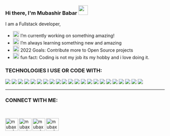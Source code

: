 ### Hi there, I'm Mubashir Babar <img width="30" src="https://emojis.slackmojis.com/emojis/images/1536351075/4594/blob-wave.gif?1536351075" />


I am a Fullstack developer, 
- <img width="20" src="https://emojis.slackmojis.com/emojis/images/1590587834/9224/workflow.png?1590587834" /> I’m currently working on something amazing!
- <img width="20" src="https://emojis.slackmojis.com/emojis/images/1492722365/2086/reading.gif" /> I’m always learning something new and amazing
- <img width="20" src="https://emojis.slackmojis.com/emojis/images/1608799139/11887/happy-new-year.gif?1608799139" />  2022 Goals: Contribute more to Open Source projects
- <img width="20" src="https://emojis.slackmojis.com/emojis/images/1594314885/9662/fbwow.gif?1594314885" />  fun fact: Coding is not my job its my hobby and i love doing it. 

### TECHNOLOGIES I USE OR CODE WITH:

<img src="https://img.shields.io/badge/Python-3776AB?style=for-the-badge&logo=python&logoColor=white" /> <img src="https://img.shields.io/badge/Django-092E20?style=for-the-badge&logo=django&logoColor=white"/> <img src="https://img.shields.io/badge/fastapi-109989?style=for-the-badge&logo=FASTAPI&logoColor=white"/> <img src="https://img.shields.io/badge/Flask-000000?style=for-the-badge&logo=flask&logoColor=white"/>  <img src="https://img.shields.io/badge/scikit_learn-F7931E?style=for-the-badge&logo=scikit-learn&logoColor=white"/> <img src="https://img.shields.io/badge/Keras-D00000?style=for-the-badge&logo=Keras&logoColor=white"/> <img src="https://img.shields.io/badge/OpenCV-27338e?style=for-the-badge&logo=OpenCV&logoColor=white"/> <img src="https://img.shields.io/badge/Java-ED8B00?style=for-the-badge&logo=java&logoColor=white"/> <img src="https://img.shields.io/badge/javascript%20-%23323330.svg?&style=for-the-badge&logo=javascript&logoColor=%23F7DF1E"/> <img src="https://img.shields.io/badge/Jupyter-F37626.svg?&style=for-the-badge&logo=Jupyter&logoColor=white"/> <img src="https://img.shields.io/badge/jquery%20-%230769AD.svg?&style=for-the-badge&logo=jquery&logoColor=white"/> <img src="https://img.shields.io/badge/react%20-%2320232a.svg?&style=for-the-badge&logo=react&logoColor=%2361DAFB"/> <img src="https://img.shields.io/badge/bootstrap%20-%23563D7C.svg?&style=for-the-badge&logo=bootstrap&logoColor=white"/> <img src="https://img.shields.io/badge/material%20ui%20-%230081CB.svg?&style=for-the-badge&logo=material-ui&logoColor=white"/> <img src="https://img.shields.io/badge/git%20-%23F05033.svg?&style=for-the-badge&logo=git&logoColor=white"/> <img src ="https://img.shields.io/badge/MongoDB-%234ea94b.svg?&style=for-the-badge&logo=mongodb&logoColor=white"/> <img src="https://img.shields.io/badge/github%20-%23121011.svg?&style=for-the-badge&logo=github&logoColor=white"/> <img src="https://img.shields.io/badge/Ubuntu-E95420?style=for-the-badge&logo=ubuntu&logoColor=white"/> <img src="https://img.shields.io/badge/heroku%20-%23430098.svg?&style=for-the-badge&logo=heroku&logoColor=white"/> <img src="https://img.shields.io/badge/firebase%20-%23039BE5.svg?&style=for-the-badge&logo=firebase"/> <img src="https://img.shields.io/badge/nginx%20-%23009639.svg?&style=for-the-badge&logo=nginx&logoColor=white"/> <img src="https://img.shields.io/badge/AWS-%23FF9900.svg?style=for-the-badge&logo=amazon-aws&logoColor=white"/>

---

### CONNECT WITH ME:
 <br/>

[<img align="left" alt="mubaxhir | Facebook" height="40px" width="40px" src="https://emojis.slackmojis.com/emojis/images/1450319443/34/facebook.png?1450319443" />][facebook]
[<img align="left" alt="mubaxhir | LinkedIn" height="40px" width="40px" src="https://emojis.slackmojis.com/emojis/images/1470343326/711/linkedin.png?1470343326" />][linkedin]
[<img align="left" alt="mubaxhir | StackOverflow" height="40px" width="40px" src="https://emojis.slackmojis.com/emojis/images/1462799966/405/stackoverflow.png?1462799966" />][stackoverflow]
[<img align="left" alt="mubaxhir | Fiverr" height="40px" width="40px" src="https://i.postimg.cc/Cx9YMWKn/9c8eb5d61723c4d763fd66b0d856f9c3.jpg" />][fiverr]

<br />

[facebook]: https://www.facebook.com/Mubashirbabar1/
[linkedin]: https://www.linkedin.com/in/mubashir-babar
[stackoverflow]: https://stackoverflow.com/users/12693248/mubashir-babar
[fiverr]: https://www.fiverr.com/mubashirbabar
